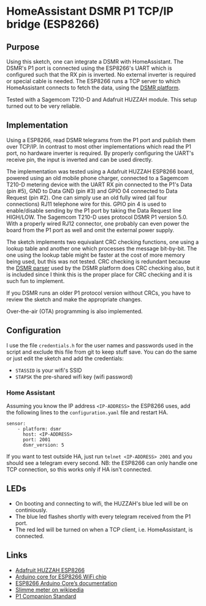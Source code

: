 # HomeAssistant DSMR P1 TCP/IP bridge (ESP8266) #

## Purpose ##

Using this sketch, one can integrate a DSMR with HomeAssistant. The
DSMR's P1 port is connected using the ESP8266's UART which is
configured such that the RX pin is inverted. No external inverter is
required or special cable is needed. The ESP8266 runs a TCP server to
which HomeAssistant connects to fetch the data, using the [DSMR
platform](https://www.home-assistant.io/integrations/dsmr/).

Tested with a Sagemcom T210-D and Adafruit HUZZAH module. This setup
turned out to be very reliable.

## Implementation ##

Using a ESP8266, read DSMR telegrams from the P1 port and publish them
over TCP/IP. In contrast to most other implementations which read the
P1 port, no hardware inverter is required. By properly configuring the
UART's receive pin, the input is inverted and can be used directly.

The implementation was tested using a Adafruit HUZZAH ESP8266 board,
powered using an old mobile phone charger, connected to a Sagemcom
T210-D metering device with the UART RX pin connected to the P1's
Data (pin #5), GND to Data GND (pin #3) and GPIO 04 connected to Data
Request (pin #2). One can simply use an old fully wired (all four
connections) RJ11 telephone wire for this. GPIO pin 4 is used to
enable/disable sending by the P1 port by taking the Data Request line
HIGH/LOW.  The Sagemcom T210-D uses protocol DSMR P1 version 5.0. With
a properly wired RJ12 connector, one probably can even power the board
from the P1 port as well and omit the external power supply.

The sketch implements two equivalant CRC checking functions, one using
a lookup table and another one which processes the message
bit-by-bit. The one using the lookup table might be faster at the cost
of more memory being used, but this was not tested. CRC checking is
redundant because the [DSMR
parser](https://github.com/ndokter/dsmr_parser) used by the DSMR
platform does CRC checking also, but it is included since I think this
is the proper place for CRC checking and it is such fun to implement.

If you DSMR runs an older P1 protocol version without CRCs, you have
to review the sketch and make the appropriate changes.

Over-the-air (OTA) programming is also implemented.

## Configuration ##

I use the file `credentials.h` for the user names and passwords used
in the script and exclude this file from git to keep stuff save. You
can do the same or just edit the sketch and add the credentials:

 * `STASSID` is your wifi's SSID
 * `STAPSK` the pre-shared wifi key (wifi password)

### Home Assistant ###

Assuming you know the IP address `<IP-ADDRESS>` the ESP8266 uses, add
the following lines to the `configuration.yaml` file and restart HA.

```
sensor:
    - platform: dsmr
      host: <IP-ADDRESS>
      port: 2001
      dsmr_version: 5
```

If you want to test outside HA, just run `telnet <IP-ADDRESS> 2001`
and you should see a telegram every second. NB: the ESP8266 can only
handle one TCP connection, so this works only if HA isn't connected.

## LEDs ##

 * On booting and connecting to wifi, the HUZZAH's blue led will be on
   continiously.
 * The blue led flashes shortly with every telegram received from the
   P1 port.
 * The red led will be turned on when a TCP client,
   i.e. HomeAssistant, is connected.

## Links ##

 * [Adafruit HUZZAH ESP8266](https://learn.adafruit.com/adafruit-huzzah-esp8266-breakout/overview)
 * [Arduino core for ESP8266 WiFi chip](https://github.com/esp8266/Arduino#arduino-core-for-esp8266-wifi-chip)
 * [ESP8266 Arduino Core’s documentation](https://arduino-esp8266.readthedocs.io/en/latest/index.html)
 * [Slimme meter on wikipedia](https://nl.wikipedia.org/wiki/Slimme_meter)
 * [P1 Companion Standard](https://www.netbeheernederland.nl/_upload/Files/Slimme_meter_15_a727fce1f1.pdf)
